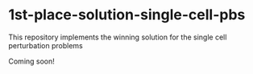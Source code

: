 # 1st-place-solution-single-cell-pbs
This repository implements the winning solution for the single cell perturbation problems

Coming soon!
